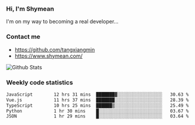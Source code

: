 ### Hi, I'm Shymean

I'm on my way to becoming a real developer...

### Contact me

- <https://github.com/tangxiangmin>
- <https://www.shymean.com/>

![Github Stats](https://github-readme-stats.vercel.app/api?username=tangxiangmin&show_icons=true&theme=dark)


###  Weekly code statistics

<!--START_SECTION:waka-->

```txt
JavaScript        12 hrs 31 mins  ███████▓░░░░░░░░░░░░░░░░░   30.63 %
Vue.js            11 hrs 37 mins  ███████░░░░░░░░░░░░░░░░░░   28.39 %
TypeScript        10 hrs 25 mins  ██████▒░░░░░░░░░░░░░░░░░░   25.49 %
Python            1 hr 30 mins    █░░░░░░░░░░░░░░░░░░░░░░░░   03.67 %
JSON              1 hr 29 mins    █░░░░░░░░░░░░░░░░░░░░░░░░   03.64 %
```

<!--END_SECTION:waka-->